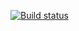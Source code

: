 [![Build status](https://ci.appveyor.com/api/projects/status/5io69c8if8ee1ueh?svg=true)](https://ci.appveyor.com/project/pOlegV/dz-2-2-postmanecho)